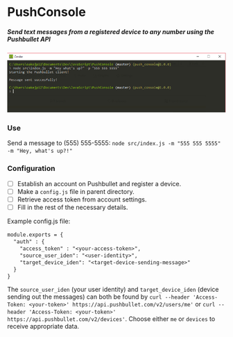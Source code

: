 # PushConsole
##### Send text messages from a registered device to any number using the Pushbullet API

![Use](https://github.com/oakejp12/PushConsole/blob/master/PushConsoleEx.PNG)

### Use
Send a message to (555) 555-5555:
`node src/index.js -m "555 555 5555" -m "Hey, what's up?!"`

### Configuration
- [ ] Establish an account on Pushbullet and register a device.
- [ ] Make a `config.js` file in parent directory.
- [ ] Retrieve access token from account settings.
- [ ] Fill in the rest of the necessary details.

Example config.js file:
```
module.exports = {
  "auth" : {
    "access_token" : "<your-access-token>",
    "source_user_iden": "<user-identity>",
    "target_device_iden": "<target-device-sending-message>"
  }
}
```

The `source_user_iden` (your user identity) and `target_device_iden` (device sending out the messages) can both be found by `curl --header 'Access-Token: <your-token>' https://api.pushbullet.com/v2/users/me'` or `curl --header 'Access-Token: <your-token>' https://api.pushbullet.com/v2/devices'`. Choose either `me` or `devices` to receive appropriate data.

